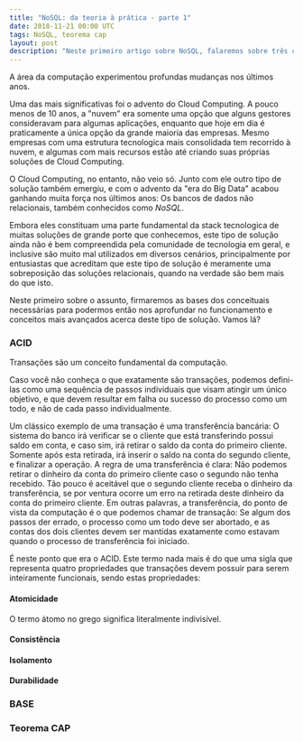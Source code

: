 ```yaml
---
title: "NoSQL: da teoria à prática - parte 1"
date: 2018-11-21 00:00 UTC
tags: NoSQL, teorema cap
layout: post
description: "Neste primeiro artigo sobre NoSQL, falaremos sobre três conceitos fundamentais no entendimento de banco de dados: ACID, BASE e Teorema CAP"
---
```


A área da computação experimentou profundas mudanças nos últimos anos.

Uma das mais significativas foi o advento do Cloud Computing. A pouco menos de 10 anos, a "nuvem" era somente uma opção que alguns gestores consideravam para algumas aplicações, enquanto que hoje em dia é praticamente a única opção da grande maioria das empresas. Mesmo empresas com uma estrutura tecnologica mais consolidada tem recorrido à nuvem, e algumas com mais recursos estão até criando suas próprias soluções de Cloud Computing.

O Cloud Computing, no entanto, não veio só. Junto com ele outro tipo de solução também emergiu, e com o advento da "era do Big Data" acabou ganhando muita força nos últimos anos: Os bancos de dados não relacionais, também conhecidos como *NoSQL*.

Embora eles constituam uma parte fundamental da stack tecnologica de muitas soluções de grande porte que conhecemos, este tipo de solução ainda não é bem compreendida pela comunidade de tecnologia em geral, e inclusive são muito mal utilizados em diversos cenários, principalmente por entusiastas que acreditam que este tipo de solução é meramente uma sobreposição das soluções relacionais, quando na verdade são bem mais do que isto.

Neste primeiro sobre o assunto, firmaremos as bases dos conceituais necessárias para podermos então nos aprofundar no funcionamento e conceitos mais avançados acerca deste tipo de solução. Vamos lá?

### ACID

Transações são um conceito fundamental da computação.

Caso você não conheça o que exatamente são transações, podemos defini-las como uma sequência de passos individuais que visam atingir um único objetivo, e que devem resultar em falha ou sucesso do processo como um todo, e não de cada passo individualmente.

Um clássico exemplo de uma transação é uma transferência bancária: O sistema do banco irá verificar se o cliente que está transferindo possui saldo em conta, e caso sim, irá retirar o saldo da conta do primeiro cliente. Somente após esta retirada, irá inserir o saldo na conta do segundo cliente, e finalizar a operação. A regra de uma transferência é clara: Não podemos retirar o dinheiro da conta do primeiro cliente caso o segundo não tenha recebido. Tão pouco é aceitável que o segundo cliente receba o dinheiro da transferência, se por ventura ocorre um erro na retirada deste dinheiro da conta do primeiro cliente. Em outras palavras, a transferência, do ponto de vista da computação é o que podemos chamar de transação: Se algum dos passos der errado, o processo como um todo deve ser abortado, e as contas dos dois clientes devem ser mantidas exatamente como estavam quando o processo de transferência foi iniciado.

É neste ponto que era o ACID. Este termo nada mais é do que uma sigla que representa quatro propriedades que transações devem possuir para serem inteiramente funcionais, sendo estas propriedades:

#### Atomicidade

O termo átomo no grego significa literalmente indivisível. 

#### Consistência

#### Isolamento

#### Durabilidade

### BASE

### Teorema CAP
